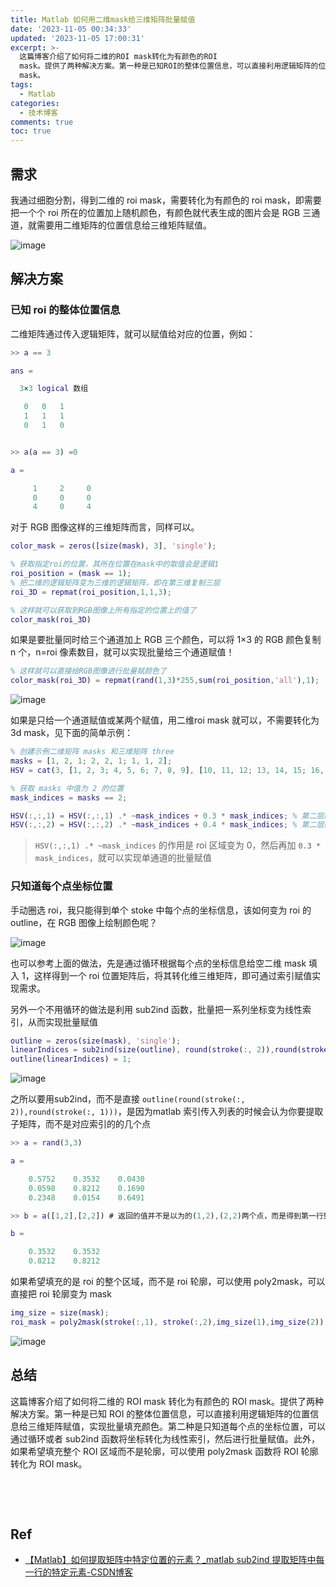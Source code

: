 ```yaml
---
title: Matlab 如何用二维mask给三维矩阵批量赋值
date: '2023-11-05 00:34:33'
updated: '2023-11-05 17:00:31'
excerpt: >-
  这篇博客介绍了如何将二维的ROI mask转化为有颜色的ROI
  mask。提供了两种解决方案。第一种是已知ROI的整体位置信息，可以直接利用逻辑矩阵的位置信息给三维矩阵赋值，实现批量填充颜色。第二种是只知道每个点的坐标位置，可以通过循环或者sub2ind函数将坐标转化为线性索引，然后进行批量赋值。此外，如果希望填充整个ROI区域而不是轮廓，可以使用poly2mask函数将ROI轮廓转化为ROI
  mask。
tags:
  - Matlab
categories:
  - 技术博客
comments: true
toc: true
---
```




## 需求

我通过细胞分割，得到二维的 roi mask，需要转化为有颜色的 roi mask，即需要把一个个 roi 所在的位置加上随机颜色，有颜色就代表生成的图片会是 RGB 三通道，就需要用二维矩阵的位置信息给三维矩阵赋值。

​​![image](https://raw.githubusercontent.com/Achuan-2/PicBed/pic/assets/202311051152061.png)​​

## 解决方案

### 已知 roi 的整体位置信息

二维矩阵通过传入逻辑矩阵，就可以赋值给对应的位置，例如：

```matlab
>> a == 3

ans =

  3×3 logical 数组

   0   0   1
   1   1   1
   0   1   0


>> a(a == 3) =0

a =

     1     2     0
     0     0     0
     4     0     4

```

对于 RGB 图像这样的三维矩阵而言，同样可以。

```matlab
color_mask = zeros([size(mask), 3], 'single');

% 获取指定roi的位置，其所在位置在mask中的取值会是逻辑1
roi_position = (mask == 1);
% 把二维的逻辑矩阵变为三维的逻辑矩阵，即在第三维复制三层
roi_3D = repmat(roi_position,1,1,3);

% 这样就可以获取到RGB图像上所有指定的位置上的值了
color_mask(roi_3D)
```

如果是要批量同时给三个通道加上 RGB 三个颜色，可以将 1×3 的 RGB 颜色复制 n 个，n=roi 像素数目，就可以实现批量给三个通道赋值！

```matlab
% 这样就可以直接给RGB图像进行批量赋颜色了
color_mask(roi_3D) = repmat(rand(1,3)*255,sum(roi_position,'all'),1); 
```

​![image](https://raw.githubusercontent.com/Achuan-2/PicBed/pic/assets/202311050245716.png "给空RGB的指定roi区域涂上随机颜色")​

如果是只给一个通道赋值或某两个赋值，用二维roi mask 就可以，不需要转化为 3d mask，见下面的简单示例：

```matlab
% 创建示例二维矩阵 masks 和三维矩阵 three
masks = [1, 2, 1; 2, 2, 1; 1, 1, 2];
HSV = cat(3, [1, 2, 3; 4, 5, 6; 7, 8, 9], [10, 11, 12; 13, 14, 15; 16, 17, 18], [19, 20, 21; 22, 23, 24; 25, 26, 27]);

% 获取 masks 中值为 2 的位置
mask_indices = masks == 2;

HSV(:,:,1) = HSV(:,:,1) .* ~mask_indices + 0.3 * mask_indices; % 第二层赋值为0.3
HSV(:,:,2) = HSV(:,:,2) .* ~mask_indices + 0.4 * mask_indices; % 第二层赋值为0.4
```

> ​`HSV(:,:,1) .* ~mask_indices` ​的作用是 roi 区域变为 0，然后再加 `0.3 * mask_indices`​，就可以实现单通道的批量赋值

### 只知道每个点坐标位置

手动圈选 roi，我只能得到单个 stoke 中每个点的坐标信息，该如何变为 roi 的 outline，在 RGB 图像上绘制颜色呢？

​​![image](https://raw.githubusercontent.com/Achuan-2/PicBed/pic/assets/202311050242439.png "手动圈选的ROI只有每个点的坐标信息")​​

也可以参考上面的做法，先是通过循环根据每个点的坐标信息给空二维 mask 填入 1，这样得到一个 roi 位置矩阵后，将其转化维三维矩阵，即可通过索引赋值实现需求。

另外一个不用循环的做法是利用 sub2ind 函数，批量把一系列坐标变为线性索引，从而实现批量赋值

```matlab
outline = zeros(size(mask), 'single');
linearIndices = sub2ind(size(outline), round(stroke(:, 2)),round(stroke(:, 1)));
outline(linearIndices) = 1;
```

​​![image](https://raw.githubusercontent.com/Achuan-2/PicBed/pic/assets/202311050139194.png "使用sub2ind可以把坐标批量变为线性索引，从而实现批量赋值")

之所以要用sub2ind，而不是直接 `outline(round(stroke(:, 2)),round(stroke(:, 1)))`​，是因为matlab 索引传入列表的时候会认为你要提取子矩阵，而不是对应索引的的几个点

```matlab
>> a = rand(3,3)

a =

    0.5752    0.3532    0.0430
    0.0598    0.8212    0.1690
    0.2348    0.0154    0.6491

>> b = a([1,2],[2,2]) # 返回的值并不是以为的(1,2),(2,2)两个点，而是得到第一行到第二行的第二列，由于第二个维度输入了两个2，重复返回第二列的值，于是得到四个点

b =

    0.3532    0.3532
    0.8212    0.8212
```

如果希望填充的是 roi 的整个区域，而不是 roi 轮廓，可以使用 poly2mask，可以直接把 roi 轮廓变为 mask

```matlab
img_size = size(mask);
roi_mask = poly2mask(stroke(:,1), stroke(:,2),img_size(1),img_size(2));
```

​![image](https://raw.githubusercontent.com/Achuan-2/PicBed/pic/assets/202311050113082.png "poly2mask，可以直接把roi轮廓变为roi")​

## 总结

这篇博客介绍了如何将二维的 ROI mask 转化为有颜色的 ROI mask。提供了两种解决方案。第一种是已知 ROI 的整体位置信息，可以直接利用逻辑矩阵的位置信息给三维矩阵赋值，实现批量填充颜色。第二种是只知道每个点的坐标位置，可以通过循环或者 sub2ind 函数将坐标转化为线性索引，然后进行批量赋值。此外，如果希望填充整个 ROI 区域而不是轮廓，可以使用 poly2mask 函数将 ROI 轮廓转化为 ROI mask。

‍

‍

## Ref

* [【Matlab】如何提取矩阵中特定位置的元素？_matlab sub2ind 提取矩阵中每一行的特定元素-CSDN博客](https://blog.csdn.net/YaoYee_21/article/details/110248515)

‍

‍

‍
